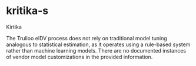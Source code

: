 # kritika-s
Kirtika

The Trulioo eIDV process does not rely on traditional model tuning analogous to statistical estimation, as it operates using a rule-based system rather than machine learning models. There are no documented instances of vendor model customizations in the provided information.
